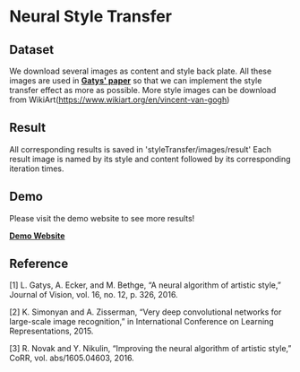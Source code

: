 # Neural Style Transfer
## Dataset
We download several images as content and style back plate. All these images are used in **[Gatys' paper](https://arxiv.org/pdf/1508.06576.pdf)** so that we can implement the style transfer effect as more as possible.
More style images can be download from WikiArt(https://www.wikiart.org/en/vincent-van-gogh)

## Result
All corresponding results is saved in 'styleTransfer/images/result'
Each result image is named by its style and content followed by its corresponding iteration times.

## Demo
Please visit the demo website to see more results!

**[Demo Website](https://sites.google.com/view/ece285-styletransfer/%E9%A6%96%E9%A1%B5?authuser=1)**

## Reference
[1] L. Gatys, A. Ecker, and M. Bethge, “A neural algorithm of artistic style,” Journal of Vision, vol. 16, no. 12, p. 326, 2016.

[2] K. Simonyan and A. Zisserman, “Very deep convolutional networks for large-scale image recognition,” in International Conference on Learning Representations, 2015.

[3] R. Novak and Y. Nikulin, “Improving the neural algorithm of artistic style,” CoRR, vol. abs/1605.04603, 2016.

